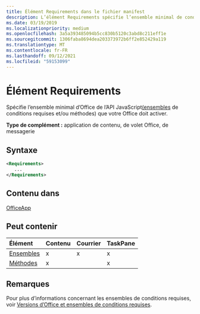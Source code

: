 ```yaml
---
title: Élément Requirements dans le fichier manifest
description: L’élément Requirements spécifie l’ensemble minimal de conditions requises et les méthodes dont votre Office a besoin pour s’activer.
ms.date: 03/19/2019
ms.localizationpriority: medium
ms.openlocfilehash: 3a5a393485094b5cc830b5120c3abd8c211eff1e
ms.sourcegitcommit: 1306faba8694dea203373972b6ff2e852429a119
ms.translationtype: MT
ms.contentlocale: fr-FR
ms.lasthandoff: 09/12/2021
ms.locfileid: "59153099"
---
```

# <a name="requirements-element"></a>Élément Requirements

Spécifie l’ensemble minimal d’Office de l’API JavaScript[(ensembles](../../develop/office-versions-and-requirement-sets.md#specify-office-applications-and-requirement-sets) de conditions requises et/ou méthodes) que votre Office doit activer.

**Type de complément :** application de contenu, de volet Office, de messagerie

## <a name="syntax"></a>Syntaxe

```XML
<Requirements>
   ...
</Requirements>
```

## <a name="contained-in"></a>Contenu dans

[OfficeApp](officeapp.md)

## <a name="can-contain"></a>Peut contenir

|Élément|Contenu|Courrier|TaskPane|
|:-----|:-----|:-----|:-----|
|[Ensembles](sets.md)|x|x|x|
|[Méthodes](methods.md)|x||x|

## <a name="remarks"></a>Remarques

Pour plus d’informations concernant les ensembles de conditions requises, voir [Versions d’Office et ensembles de conditions requises](../../develop/office-versions-and-requirement-sets.md).
